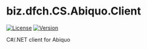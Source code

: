 # biz.dfch.CS.Abiquo.Client
[![License](https://img.shields.io/badge/license-Apache%20License%202.0-blue.svg)](https://github.com/dfensgmbh/biz.dfch.CS.Abiquo.Client/blob/master/LICENSE)
[![Version](https://img.shields.io/nuget/v/biz.dfch.CS.Abiquo.Client.svg)](https://www.nuget.org/packages/biz.dfch.CS.Abiquo.Client/)

C#/.NET client for Abiquo